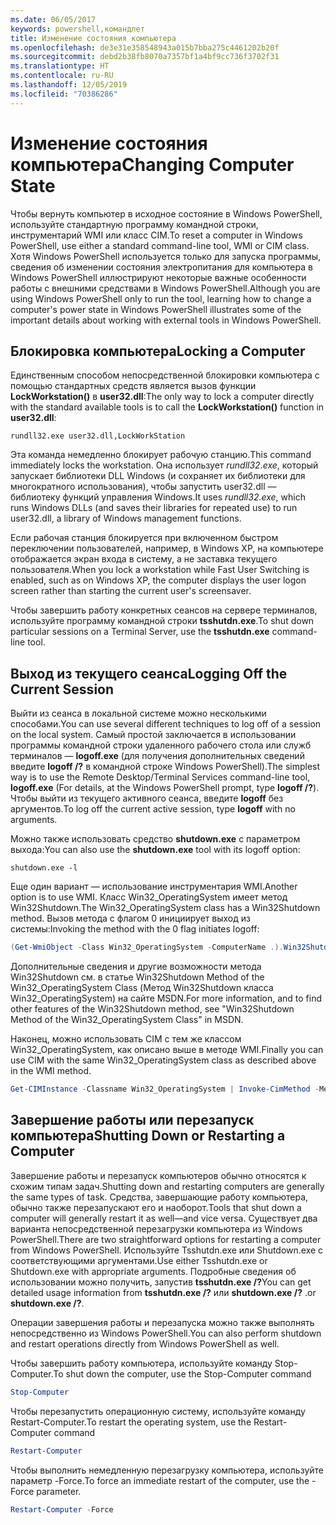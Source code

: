 ```yaml
---
ms.date: 06/05/2017
keywords: powershell,командлет
title: Изменение состояния компьютера
ms.openlocfilehash: de3e31e358548943a015b7bba275c4461202b20f
ms.sourcegitcommit: debd2b38fb8070a7357bf1a4bf9cc736f3702f31
ms.translationtype: HT
ms.contentlocale: ru-RU
ms.lasthandoff: 12/05/2019
ms.locfileid: "70386286"
---
```

# <a name="changing-computer-state"></a><span data-ttu-id="244c3-103">Изменение состояния компьютера</span><span class="sxs-lookup"><span data-stu-id="244c3-103">Changing Computer State</span></span>

<span data-ttu-id="244c3-104">Чтобы вернуть компьютер в исходное состояние в Windows PowerShell, используйте стандартную программу командной строки, инструментарий WMI или класс CIM.</span><span class="sxs-lookup"><span data-stu-id="244c3-104">To reset a computer in Windows PowerShell, use either a standard command-line tool, WMI or CIM class.</span></span> <span data-ttu-id="244c3-105">Хотя Windows PowerShell используется только для запуска программы, сведения об изменении состояния электропитания для компьютера в Windows PowerShell иллюстрируют некоторые важные особенности работы с внешними средствами в Windows PowerShell.</span><span class="sxs-lookup"><span data-stu-id="244c3-105">Although you are using Windows PowerShell only to run the tool, learning how to change a computer's power state in Windows PowerShell illustrates some of the important details about working with external tools in Windows PowerShell.</span></span>

## <a name="locking-a-computer"></a><span data-ttu-id="244c3-106">Блокировка компьютера</span><span class="sxs-lookup"><span data-stu-id="244c3-106">Locking a Computer</span></span>

<span data-ttu-id="244c3-107">Единственным способом непосредственной блокировки компьютера с помощью стандартных средств является вызов функции **LockWorkstation()** в **user32.dll**:</span><span class="sxs-lookup"><span data-stu-id="244c3-107">The only way to lock a computer directly with the standard available tools is to call the **LockWorkstation()** function in **user32.dll**:</span></span>

```
rundll32.exe user32.dll,LockWorkStation
```

<span data-ttu-id="244c3-108">Эта команда немедленно блокирует рабочую станцию.</span><span class="sxs-lookup"><span data-stu-id="244c3-108">This command immediately locks the workstation.</span></span> <span data-ttu-id="244c3-109">Она использует *rundll32.exe*, который запускает библиотеки DLL Windows (и сохраняет их библиотеки для многократного использования), чтобы запустить user32.dll — библиотеку функций управления Windows.</span><span class="sxs-lookup"><span data-stu-id="244c3-109">It uses *rundll32.exe*, which runs Windows DLLs (and saves their libraries for repeated use) to run user32.dll, a library of Windows management functions.</span></span>

<span data-ttu-id="244c3-110">Если рабочая станция блокируется при включенном быстром переключении пользователей, например, в Windows XP, на компьютере отображается экран входа в систему, а не заставка текущего пользователя.</span><span class="sxs-lookup"><span data-stu-id="244c3-110">When you lock a workstation while Fast User Switching is enabled, such as on Windows XP, the computer displays the user logon screen rather than starting the current user's screensaver.</span></span>

<span data-ttu-id="244c3-111">Чтобы завершить работу конкретных сеансов на сервере терминалов, используйте программу командной строки **tsshutdn.exe**.</span><span class="sxs-lookup"><span data-stu-id="244c3-111">To shut down particular sessions on a Terminal Server, use the **tsshutdn.exe** command-line tool.</span></span>

## <a name="logging-off-the-current-session"></a><span data-ttu-id="244c3-112">Выход из текущего сеанса</span><span class="sxs-lookup"><span data-stu-id="244c3-112">Logging Off the Current Session</span></span>

<span data-ttu-id="244c3-113">Выйти из сеанса в локальной системе можно несколькими способами.</span><span class="sxs-lookup"><span data-stu-id="244c3-113">You can use several different techniques to log off of a session on the local system.</span></span> <span data-ttu-id="244c3-114">Самый простой заключается в использовании программы командной строки удаленного рабочего стола или служб терминалов — **logoff.exe** (для получения дополнительных сведений введите **logoff /?** в командной строке Windows PowerShell).</span><span class="sxs-lookup"><span data-stu-id="244c3-114">The simplest way is to use the Remote Desktop/Terminal Services command-line tool, **logoff.exe** (For details, at the Windows PowerShell prompt, type **logoff /?**).</span></span> <span data-ttu-id="244c3-115">Чтобы выйти из текущего активного сеанса, введите **logoff** без аргументов.</span><span class="sxs-lookup"><span data-stu-id="244c3-115">To log off the current active session, type **logoff** with no arguments.</span></span>

<span data-ttu-id="244c3-116">Можно также использовать средство **shutdown.exe** с параметром выхода:</span><span class="sxs-lookup"><span data-stu-id="244c3-116">You can also use the **shutdown.exe** tool with its logoff option:</span></span>

```
shutdown.exe -l
```

<span data-ttu-id="244c3-117">Еще один вариант — использование инструментария WMI.</span><span class="sxs-lookup"><span data-stu-id="244c3-117">Another option is to use WMI.</span></span> <span data-ttu-id="244c3-118">Класс Win32_OperatingSystem имеет метод Win32Shutdown.</span><span class="sxs-lookup"><span data-stu-id="244c3-118">The Win32_OperatingSystem class has a Win32Shutdown method.</span></span> <span data-ttu-id="244c3-119">Вызов метода с флагом 0 инициирует выход из системы:</span><span class="sxs-lookup"><span data-stu-id="244c3-119">Invoking the method with the 0 flag initiates logoff:</span></span>

```powershell
(Get-WmiObject -Class Win32_OperatingSystem -ComputerName .).Win32Shutdown(0)
```

<span data-ttu-id="244c3-120">Дополнительные сведения и другие возможности метода Win32Shutdown см. в статье Win32Shutdown Method of the Win32_OperatingSystem Class (Метод Win32Shutdown класса Win32_OperatingSystem) на сайте MSDN.</span><span class="sxs-lookup"><span data-stu-id="244c3-120">For more information, and to find other features of the Win32Shutdown method, see "Win32Shutdown Method of the Win32_OperatingSystem Class" in MSDN.</span></span>

<span data-ttu-id="244c3-121">Наконец, можно использовать CIM с тем же классом Win32_OperatingSystem, как описано выше в методе WMI.</span><span class="sxs-lookup"><span data-stu-id="244c3-121">Finally you can use CIM with the same Win32_OperatingSystem class as described above in the WMI method.</span></span>

```powershell
Get-CIMInstance -Classname Win32_OperatingSystem | Invoke-CimMethod -MethodName Shutdown
```

## <a name="shutting-down-or-restarting-a-computer"></a><span data-ttu-id="244c3-122">Завершение работы или перезапуск компьютера</span><span class="sxs-lookup"><span data-stu-id="244c3-122">Shutting Down or Restarting a Computer</span></span>

<span data-ttu-id="244c3-123">Завершение работы и перезапуск компьютеров обычно относятся к схожим типам задач.</span><span class="sxs-lookup"><span data-stu-id="244c3-123">Shutting down and restarting computers are generally the same types of task.</span></span> <span data-ttu-id="244c3-124">Средства, завершающие работу компьютера, обычно также перезапускают его и наоборот.</span><span class="sxs-lookup"><span data-stu-id="244c3-124">Tools that shut down a computer will generally restart it as well—and vice versa.</span></span> <span data-ttu-id="244c3-125">Существует два варианта непосредственной перезагрузки компьютера из Windows PowerShell.</span><span class="sxs-lookup"><span data-stu-id="244c3-125">There are two straightforward options for restarting a computer from Windows PowerShell.</span></span> <span data-ttu-id="244c3-126">Используйте Tsshutdn.exe или Shutdown.exe с соответствующими аргументами.</span><span class="sxs-lookup"><span data-stu-id="244c3-126">Use either Tsshutdn.exe or Shutdown.exe with appropriate arguments.</span></span> <span data-ttu-id="244c3-127">Подробные сведения об использовании можно получить, запустив **tsshutdn.exe /?**</span><span class="sxs-lookup"><span data-stu-id="244c3-127">You can get detailed usage information from **tsshutdn.exe /?**</span></span> <span data-ttu-id="244c3-128">или **shutdown.exe /?** .</span><span class="sxs-lookup"><span data-stu-id="244c3-128">or **shutdown.exe /?**.</span></span>

<span data-ttu-id="244c3-129">Операции завершения работы и перезапуска можно также выполнять непосредственно из Windows PowerShell.</span><span class="sxs-lookup"><span data-stu-id="244c3-129">You can also perform shutdown and restart operations directly from Windows PowerShell as well.</span></span>

<span data-ttu-id="244c3-130">Чтобы завершить работу компьютера, используйте команду Stop-Computer.</span><span class="sxs-lookup"><span data-stu-id="244c3-130">To shut down the computer, use the Stop-Computer command</span></span>

```powershell
Stop-Computer
```

<span data-ttu-id="244c3-131">Чтобы перезапустить операционную систему, используйте команду Restart-Computer.</span><span class="sxs-lookup"><span data-stu-id="244c3-131">To restart the operating system, use the Restart-Computer command</span></span>

```powershell
Restart-Computer
```

<span data-ttu-id="244c3-132">Чтобы выполнить немедленную перезагрузку компьютера, используйте параметр -Force.</span><span class="sxs-lookup"><span data-stu-id="244c3-132">To force an immediate restart of the computer, use the -Force parameter.</span></span>

```powershell
Restart-Computer -Force
```
